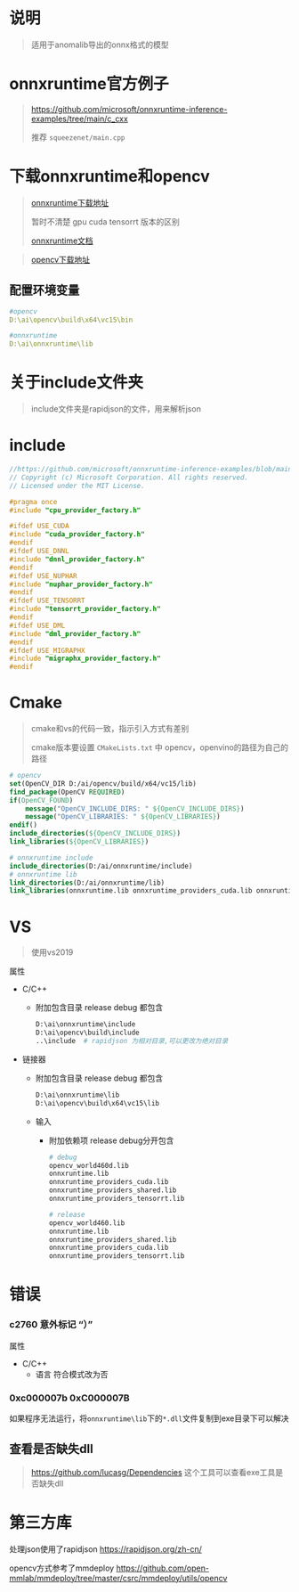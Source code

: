# 说明

> 适用于anomalib导出的onnx格式的模型

# onnxruntime官方例子

> https://github.com/microsoft/onnxruntime-inference-examples/tree/main/c_cxx
>
> 推荐 `squeezenet/main.cpp`

# 下载onnxruntime和opencv

> [onnxruntime下载地址](https://github.com/microsoft/onnxruntime/releases)
>
> 暂时不清楚 gpu cuda tensorrt 版本的区别
>
> [onnxruntime文档](https://onnxruntime.ai/docs/)

> [opencv下载地址](https://opencv.org/releases/)

## 配置环境变量

```yaml
#opencv
D:\ai\opencv\build\x64\vc15\bin

#onnxruntime
D:\ai\onnxruntime\lib
```



# 关于include文件夹

> include文件夹是rapidjson的文件，用来解析json

# include

```cpp
//https://github.com/microsoft/onnxruntime-inference-examples/blob/main/c_cxx/include/providers.h
// Copyright (c) Microsoft Corporation. All rights reserved.
// Licensed under the MIT License.

#pragma once
#include "cpu_provider_factory.h"

#ifdef USE_CUDA
#include "cuda_provider_factory.h"
#endif
#ifdef USE_DNNL
#include "dnnl_provider_factory.h"
#endif
#ifdef USE_NUPHAR
#include "nuphar_provider_factory.h"
#endif
#ifdef USE_TENSORRT
#include "tensorrt_provider_factory.h"
#endif
#ifdef USE_DML
#include "dml_provider_factory.h"
#endif
#ifdef USE_MIGRAPHX
#include "migraphx_provider_factory.h"
#endif
```





# Cmake

> cmake和vs的代码一致，指示引入方式有差别
>
> cmake版本要设置 `CMakeLists.txt` 中 opencv，openvino的路径为自己的路径

```cmake
# opencv
set(OpenCV_DIR D:/ai/opencv/build/x64/vc15/lib)
find_package(OpenCV REQUIRED)
if(OpenCV_FOUND)
    message("OpenCV_INCLUDE_DIRS: " ${OpenCV_INCLUDE_DIRS})
    message("OpenCV_LIBRARIES: " ${OpenCV_LIBRARIES})
endif()
include_directories(${OpenCV_INCLUDE_DIRS})
link_libraries(${OpenCV_LIBRARIES})

# onnxruntime include
include_directories(D:/ai/onnxruntime/include)
# onnxruntime lib
link_directories(D:/ai/onnxruntime/lib)
link_libraries(onnxruntime.lib onnxruntime_providers_cuda.lib onnxruntime_providers_shared.lib onnxruntime_providers_tensorrt.lib)
```

# VS

> 使用vs2019

属性

- C/C++

  - 附加包含目录 release debug 都包含

    ```python
    D:\ai\onnxruntime\include
    D:\ai\opencv\build\include
    ..\include	# rapidjson 为相对目录,可以更改为绝对目录
    ```
  
- 链接器

  - 附加包含目录 release debug 都包含

    ```python
    D:\ai\onnxruntime\lib
    D:\ai\opencv\build\x64\vc15\lib
    ```

  - 输入
  
    - 附加依赖项  release debug分开包含
  
      ```python
      # debug
      opencv_world460d.lib
      onnxruntime.lib
      onnxruntime_providers_cuda.lib
      onnxruntime_providers_shared.lib
      onnxruntime_providers_tensorrt.lib
      
      # release
      opencv_world460.lib
      onnxruntime.lib
      onnxruntime_providers_shared.lib
      onnxruntime_providers_cuda.lib
      onnxruntime_providers_tensorrt.lib
      ```

# 错误

### c2760 意外标记 “）”

属性

- C/C++
  - 语言 符合模式改为否

### 0xc000007b 0xC000007B

如果程序无法运行，将`onnxruntime\lib`下的`*.dll`文件复制到exe目录下可以解决

## 查看是否缺失dll

> https://github.com/lucasg/Dependencies 这个工具可以查看exe工具是否缺失dll

# 第三方库

处理json使用了rapidjson https://rapidjson.org/zh-cn/

opencv方式参考了mmdeploy https://github.com/open-mmlab/mmdeploy/tree/master/csrc/mmdeploy/utils/opencv
